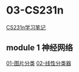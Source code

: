 # 03-CS231n

[CS231n学习笔记](http://cs231n.github.io/)

## module 1 神经网络

[01-图片分类](./01-notes/01-images_classification.md)
[02-线性分类器](./01-notes/02-linear_classification.md)

